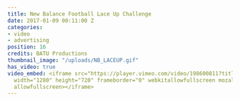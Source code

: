 ```yaml
---
title: New Balance Football Lace Up Challenge
date: 2017-01-09 00:11:00 Z
categories:
- video
- advertising
position: 16
credits: BATU Productions
thumbnail_image: "/uploads/NB_LACEUP.gif"
has_video: true
video_embed: <iframe src="https://player.vimeo.com/video/198600811?title=0&byline=0&portrait=0"
  width="1280" height="720" frameborder="0" webkitallowfullscreen mozallowfullscreen
  allowfullscreen></iframe>
---
```


